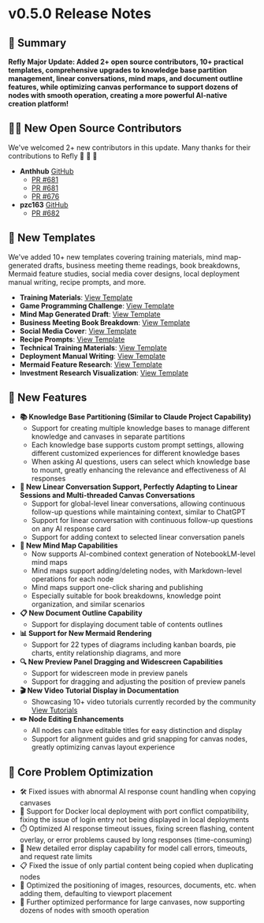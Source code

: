 # v0.5.0 Release Notes

## 🚀 Summary

**Refly Major Update: Added 2+ open source contributors, 10+ practical templates, comprehensive upgrades to knowledge base partition management, linear conversations, mind maps, and document outline features, while optimizing canvas performance to support dozens of nodes with smooth operation, creating a more powerful AI-native creation platform!**

## 👨‍💻 New Open Source Contributors

We've welcomed 2+ new contributors in this update. Many thanks for their contributions to Refly 🎉 🎉 🎉

- **Anthhub** [GitHub](https://github.com/anthhub)
    - [PR #681](https://github.com/refly-ai/refly/pull/681)
    - [PR #681](https://github.com/refly-ai/refly/pull/681)
    - [PR #676](https://github.com/refly-ai/refly/pull/676)
- **pzc163** [GitHub](https://github.com/pzc163)
    - [PR #682](https://github.com/refly-ai/refly/pull/682)

## 📑 New Templates

We've added 10+ new templates covering training materials, mind map-generated drafts, business meeting theme readings, book breakdowns, Mermaid feature studies, social media cover designs, local deployment manual writing, recipe prompts, and more.

- **Training Materials**: [View Template](https://refly.ai/preview/canvas/can-jblcltgp6stbkp1x1u73ipqv)
- **Game Programming Challenge**: [View Template](https://refly.ai/preview/canvas/can-d1qabd0uyuc4mukirivsdsny)
- **Mind Map Generated Draft**: [View Template](https://refly.ai/preview/canvas/can-ewdi2tzzk0r7dqwub5hkbv0c)
- **Business Meeting Book Breakdown**: [View Template](https://refly.ai/preview/canvas/can-pkbqimy0jbkuo0tfolwczow9)
- **Social Media Cover**: [View Template](https://refly.ai/share/canvas/can-hcglpaf9e79rvxntp62zb4m5)
- **Recipe Prompts**: [View Template](https://refly.ai/share/canvas/can-rd5jivtn9q23uxjw3sx4u0on)
- **Technical Training Materials**: [View Template](https://refly.ai/share/canvas/can-rb0sotb7q4rhkbln6d9tsqj7)
- **Deployment Manual Writing**: [View Template](https://refly.ai/share/canvas/can-g04drhb8tr5kp0snimvb3x7m)
- **Mermaid Feature Research**: [View Template](https://refly.ai/share/canvas/can-pzeppylav0jgmu71zncfdnzb)
- **Investment Research Visualization**: [View Template](https://refly.ai/preview/canvas/can-dxwtqdkjbj5mdildpqqewc7m)

## 🌟 New Features

- **📚 Knowledge Base Partitioning (Similar to Claude Project Capability)**
    - Support for creating multiple knowledge bases to manage different knowledge and canvases in separate partitions
    - Each knowledge base supports custom prompt settings, allowing different customized experiences for different knowledge bases
    - When asking AI questions, users can select which knowledge base to mount, greatly enhancing the relevance and effectiveness of AI responses
- **💬 New Linear Conversation Support, Perfectly Adapting to Linear Sessions and Multi-threaded Canvas Conversations**
    - Support for global-level linear conversations, allowing continuous follow-up questions while maintaining context, similar to ChatGPT
    - Support for linear conversation with continuous follow-up questions on any AI response card
    - Support for adding context to selected linear conversation panels
- **🧠 New Mind Map Capabilities**
    - Now supports AI-combined context generation of NotebookLM-level mind maps
    - Mind maps support adding/deleting nodes, with Markdown-level operations for each node
    - Mind maps support one-click sharing and publishing
    - Especially suitable for book breakdowns, knowledge point organization, and similar scenarios
- **📋 New Document Outline Capability**
    - Support for displaying document table of contents outlines
- **📊 Support for New Mermaid Rendering**
    - Support for 22 types of diagrams including kanban boards, pie charts, entity relationship diagrams, and more
- **🔍 New Preview Panel Dragging and Widescreen Capabilities**
    - Support for widescreen mode in preview panels
    - Support for dragging and adjusting the position of preview panels
- **🎬 New Video Tutorial Display in Documentation**
    - Showcasing 10+ video tutorials currently recorded by the community [View Tutorials](https://docs.refly.ai/guide/video-tutorials)
- **✏️ Node Editing Enhancements**
    - All nodes can have editable titles for easy distinction and display
    - Support for alignment guides and grid snapping for canvas nodes, greatly optimizing canvas layout experience

## 💫 Core Problem Optimization

- 🛠️ Fixed issues with abnormal AI response count handling when copying canvases
- 🐳 Support for Docker local deployment with port conflict compatibility, fixing the issue of login entry not being displayed in local deployments
- ⏱️ Optimized AI response timeout issues, fixing screen flashing, content overlay, or error problems caused by long responses (time-consuming)
- 🔄 New detailed error display capability for model call errors, timeouts, and request rate limits
- 📋 Fixed the issue of only partial content being copied when duplicating nodes
- 📍 Optimized the positioning of images, resources, documents, etc. when adding them, defaulting to viewport placement
- 🚀 Further optimized performance for large canvases, now supporting dozens of nodes with smooth operation
